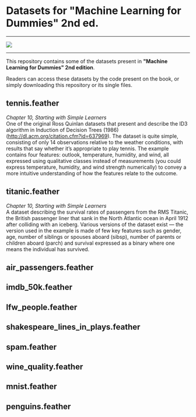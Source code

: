 # Datasets for "Machine Learning for Dummies" 2nd ed.
***
![](https://media.wiley.com/product_data/coverImage300/66/11197240/1119724066.jpg)
***
<P>This repository contains some of the datasets present in <B>"Machine Learning for Dummies" 2nd edition</B>.</P>
<P>Readers can access these datasets by the code present on the book, or simply downloading this repository or its single files.</P>

## tennis.feather
<EM>Chapter 10, Starting with Simple Learners</EM><BR>
One of the original Ross Quinlan datasets that present and describe the ID3 algorithm in Induction of Decision Trees (1986) (http://dl.acm.org/citation.cfm?id=637969). The dataset is quite simple, consisting of only 14 observations relative to the weather conditions, with results that say whether it’s appropriate to play tennis. The example contains four features: outlook, temperature, humidity, and wind, all expressed using qualitative classes instead of measurements (you could express temperature, humidity, and wind strength numerically) to convey a more intuitive understanding of how the features relate to the outcome.

## titanic.feather
<EM>Chapter 10, Starting with Simple Learners</EM><BR>
A dataset describing the survival rates of passengers from the RMS Titanic, the British passenger liner that sank in the North Atlantic ocean in April 1912 after colliding with an iceberg. Various versions of the dataset exist — the version used in the example is made of few key features such as gender, age, number of siblings or spouses aboard (sibsp), number of parents or children aboard (parch) and survival expressed as a binary where one means the individual has survived.
  
## air_passengers.feather

## imdb_50k.feather

## lfw_people.feather

## shakespeare_lines_in_plays.feather

## spam.feather

## wine_quality.feather






## mnist.feather

## penguins.feather

